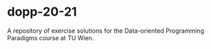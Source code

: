 # dopp-20-21

A repository of exercise solutions for the Data-oriented Programming Paradigms course at TU Wien.

